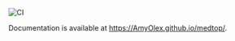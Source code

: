 ![CI](https://github.com/cctrbic/medtop/workflows/CI/badge.svg) 

Documentation is available at https://AmyOlex.github.io/medtop/.
